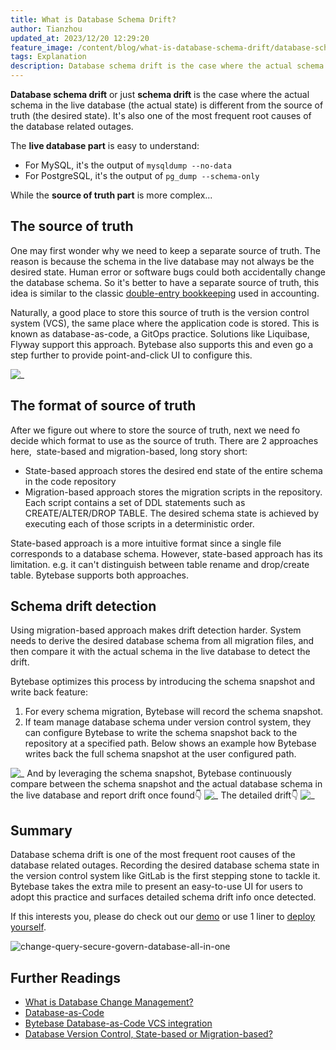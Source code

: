 ```yaml
---
title: What is Database Schema Drift?
author: Tianzhou
updated_at: 2023/12/20 12:29:20
feature_image: /content/blog/what-is-database-schema-drift/database-schema-drift.webp
tags: Explanation
description: Database schema drift is the case where the actual schema in the live database is different from the source of truth. It's also one of the most frequent root cause of the database related outages.
---
```


**Database schema drift** or just **schema drift** is the case where the actual schema in the live database (the actual state) is different from the source of truth (the desired state). It's also one of the most frequent root causes of the database related outages.

The **live database part** is easy to understand:

- For MySQL, it's the output of `mysqldump --no-data`
- For PostgreSQL, it's the output of `pg_dump --schema-only`

While the **source of truth part** is more complex...

## The source of truth

One may first wonder why we need to keep a separate source of truth. The reason is because the schema in the live database may not always be the desired state. Human error or software bugs could both accidentally change the database schema. So it's better to have a separate source of truth, this idea is similar to the classic [double-entry bookkeeping](https://en.wikipedia.org/wiki/Double-entry_bookkeeping) used in accounting.

Naturally, a good place to store this source of truth is the version control system (VCS), the same place where the application code is stored. This is known as database-as-code, a GitOps practice. Solutions like Liquibase, Flyway support this approach. Bytebase also supports this and even go a step further to provide point-and-click UI to configure this.

![_](/content/blog/what-is-database-schema-drift/project-vcs.webp)

## The format of source of truth

After we figure out where to store the source of truth, next we need fo decide which format to use as the source of truth. There are 2 approaches here,  state-based and migration-based, long story short:

- State-based approach stores the desired end state of the entire schema in the code repository
- Migration-based approach stores the migration scripts in the repository. Each script contains a set of DDL statements such as CREATE/ALTER/DROP TABLE. The desired schema state is achieved by executing each of those scripts in a deterministic order.

State-based approach is a more intuitive format since a single file corresponds to a database schema. However, state-based approach has its limitation. e.g. it can't distinguish between table rename and drop/create table. Bytebase supports both approaches.

## Schema drift detection

Using migration-based approach makes drift detection harder. System needs to derive the desired database schema from all migration files, and then compare it with the actual schema in the live database to detect the drift.

Bytebase optimizes this process by introducing the schema snapshot and write back feature:

1. For every schema migration, Bytebase will record the schema snapshot.
2. If team manage database schema under version control system, they can configure Bytebase to write the schema snapshot back to the repository at a specified path. Below shows an example how Bytebase writes back the full schema snapshot at the user configured path.

![_](/content/blog/what-is-database-schema-drift/schema-write-back.webp)
And by leveraging the schema snapshot, Bytebase continuously compare between the schema snapshot and the actual database schema in the live database and report drift once found👇
![_](/content/blog/what-is-database-schema-drift/drift-alert.webp)
The detailed drift👇
![_](/content/blog/what-is-database-schema-drift/drift-diff.webp)

## Summary

Database schema drift is one of the most frequent root causes of the database related outages. Recording the desired database schema state in the version control system like GitLab is the first stepping stone to tackle it. Bytebase takes the extra mile to present an easy-to-use UI for users to adopt this practice and surfaces detailed schema drift info once detected.

If this interests you, please do check out our [demo](/view-live-demo) or use 1 liner to [deploy yourself](https://docs.bytebase.com/get-started/self-host/#docker).

![change-query-secure-govern-database-all-in-one](/images/db-scheme-lg.png)

## Further Readings

- [What is Database Change Management?](/blog/what-is-database-change-management)
- [Database-as-Code](/blog/database-as-code)
- [Bytebase Database-as-Code VCS integration](https://docs.bytebase.com/vcs-integration/overview)
- [Database Version Control, State-based or Migration-based?](/blog/database-version-control-state-based-vs-migration-based)
